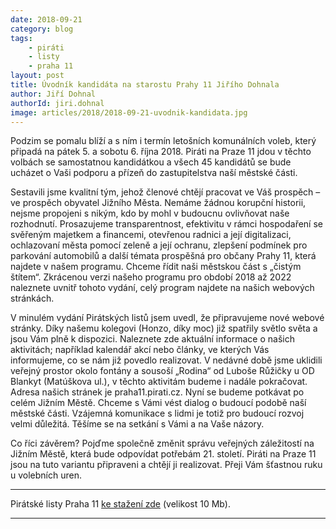 ```yaml
---
date: 2018-09-21
category: blog
tags:
	- piráti
	- listy
	- praha 11
layout: post
title: Úvodník kandidáta na starostu Prahy 11 Jiřího Dohnala
author: Jiří Dohnal
authorId: jiri.dohnal
image: articles/2018/2018-09-21-uvodnik-kandidata.jpg
---
```


Podzim se pomalu blíží a s ním i termín letošních komunálních voleb, který připadá na pátek 5. a sobotu 6. října 2018. Piráti na Praze 11 jdou v těchto volbách se samostatnou kandidátkou a všech 45 kandidátů se bude ucházet o Vaši podporu a přízeň do zastupitelstva naší městské části.

Sestavili jsme kvalitní tým, jehož členové chtějí pracovat ve Váš prospěch – ve prospěch obyvatel Jižního Města. Nemáme žádnou korupční historii, nejsme propojeni s nikým, kdo by mohl v budoucnu ovlivňovat naše rozhodnutí. Prosazujeme transparentnost, efektivitu v rámci hospodaření se svěřeným majetkem a financemi, otevřenou radnici a její digitalizaci, ochlazovaní města pomocí zeleně a její ochranu, zlepšení podmínek pro parkování automobilů a další témata prospěšná pro občany Prahy 11, která najdete v našem programu. Chceme řídit naši městskou část s „čistým štítem“. Zkrácenou verzi našeho programu pro období 2018 až 2022 naleznete uvnitř tohoto vydání, celý program najdete na našich webových stránkách.

V minulém vydání Pirátských listů jsem uvedl, že připravujeme nové webové stránky. Díky našemu kolegovi (Honzo, díky moc) již spatřily světlo světa a jsou Vám plně k dispozici. Naleznete zde aktuální informace o našich aktivitách; například kalendář akcí nebo články, ve kterých Vás informujeme, co se nám již povedlo realizovat. V nedávné době jsme uklidili veřejný prostor okolo fontány a sousoší „Rodina“ od Luboše Růžičky u OD Blankyt (Matúškova ul.), v těchto aktivitám budeme i nadále pokračovat. Adresa našich stránek je praha11.pirati.cz.
Nyní se budeme potkávat po celém Jižním Městě. Chceme s Vámi vést dialog o budoucí podobě naší městské části. Vzájemná komunikace s lidmi je totiž pro budoucí rozvoj velmi důležitá. Těšíme se na setkání s Vámi a na Vaše názory.

Co říci závěrem? Pojďme společně změnit správu veřejných záležitostí na Jižním Městě, která bude odpovídat potřebám 21. století. Piráti na Praze 11 jsou na tuto variantu připraveni a chtějí ji realizovat. Přeji Vám šťastnou ruku u volebních uren.

---

Pirátské listy Praha 11 [ke stažení zde](/assets/pdf/2018-07-10-praha-11.pdf) (velikost 10 Mb).

- - -